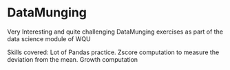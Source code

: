 # DataMunging
Very Interesting and quite challenging DataMunging exercises as part of the data science module of WQU

Skills covered:
Lot of Pandas practice.
Zscore computation to measure the deviation from the mean.
Growth computation
